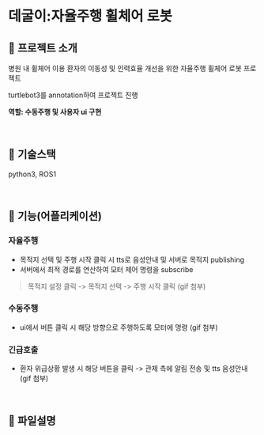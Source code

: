 # 데굴이:자율주행 휠체어 로봇

## 🦼 프로젝트 소개
병원 내 휠체어 이용 환자의 이동성 및 인력효율 개선을 위한 자율주행 휠체어 로봇 프로젝트

turtlebot3를 annotation하여 프로젝트 진행

<b> 역할: 수동주행 및 사용자 ui 구현 </b>

</br>

## 🦼 기술스택
python3, ROS1

</br>

## 🦼 기능(어플리케이션)
### 자율주행
- 목적지 선택 및 주행 시작 클릭 시 tts로 음성안내 및 서버로 목적지 publishing
- 서버에서 최적 경로를 연산하여 모터 제어 명령을 subscribe
> 목적지 설정 클릭 -> 목적지 선택 -> 주행 시작 클릭
(gif 첨부)
### 수동주행
- ui에서 버튼 클릭 시 해당 방향으로 주행하도록 모터에 명령
(gif 첨부)
### 긴급호출
- 환자 위급상황 발생 시 해당 버튼을 클릭 -> 관제 측에 알림 전송 및 tts 음성안내
(gif 첨부)

</br>

## 🦼 파일설명
